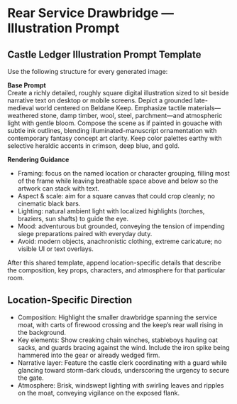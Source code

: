 # Rear Service Drawbridge — Illustration Prompt

## Castle Ledger Illustration Prompt Template

Use the following structure for every generated image:

**Base Prompt**  
Create a richly detailed, roughly square digital illustration sized to sit beside narrative text on desktop or mobile screens. Depict a grounded late-medieval world centered on Beldane Keep. Emphasize tactile materials—weathered stone, damp timber, wool, steel, parchment—and atmospheric light with gentle bloom. Compose the scene as if painted in gouache with subtle ink outlines, blending illuminated-manuscript ornamentation with contemporary fantasy concept art clarity. Keep color palettes earthy with selective heraldic accents in crimson, deep blue, and gold.

**Rendering Guidance**  
- Framing: focus on the named location or character grouping, filling most of the frame while leaving breathable space above and below so the artwork can stack with text.  
- Aspect & scale: aim for a square canvas that could crop cleanly; no cinematic black bars.  
- Lighting: natural ambient light with localized highlights (torches, braziers, sun shafts) to guide the eye.  
- Mood: adventurous but grounded, conveying the tension of impending siege preparations paired with everyday duty.  
- Avoid: modern objects, anachronistic clothing, extreme caricature; no visible UI or text overlays.

After this shared template, append location-specific details that describe the composition, key props, characters, and atmosphere for that particular room.

## Location-Specific Direction
- Composition: Highlight the smaller drawbridge spanning the service moat, with carts of firewood crossing and the keep’s rear wall rising in the background.
- Key elements: Show creaking chain winches, stableboys hauling oat sacks, and guards bracing against the wind. Include the iron spike being hammered into the gear or already wedged firm.
- Narrative layer: Feature the castle clerk coordinating with a guard while glancing toward storm-dark clouds, underscoring the urgency to secure the gate.
- Atmosphere: Brisk, windswept lighting with swirling leaves and ripples on the moat, conveying vigilance on the exposed flank.
